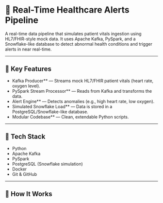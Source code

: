 # 🏥 Real-Time Healthcare Alerts Pipeline

A real-time data pipeline that simulates patient vitals ingestion using HL7/FHIR-style mock data. It uses Apache Kafka, PySpark, and a Snowflake-like database to detect abnormal health conditions and trigger alerts in near real-time.

---

## 🚀 Key Features

- Kafka Producer** — Streams mock HL7/FHIR patient vitals (heart rate, oxygen level).
- PySpark Stream Processor** — Reads from Kafka and transforms the data.
- Alert Engine** — Detects anomalies (e.g., high heart rate, low oxygen).
- Simulated Snowflake Load** — Data is stored in a PostgreSQL/Snowflake-like database.
- Modular Codebase** — Clean, extendable Python scripts.

---

## 🧰 Tech Stack

- Python
- Apache Kafka
- PySpark
- PostgreSQL (Snowflake simulation)
- Docker
- Git & GitHub

---

## 🧪 How It Works

